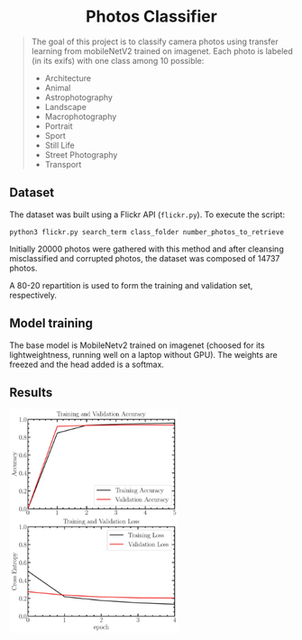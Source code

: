 <h1 align=center style=""> Photos Classifier  </h1>
    <blockquote> 
        The goal of this project is to classify camera photos using transfer learning from mobileNetV2 trained on imagenet. Each photo is labeled (in its exifs) with one class among 10 possible: 
        <ul>
            <li> Architecture
            <li> Animal
            <li> Astrophotography
            <li> Landscape
            <li> Macrophotography
            <li> Portrait
            <li> Sport
            <li> Still Life
            <li> Street Photography
            <li> Transport
        </ul>
    </blockquote>

## Dataset
The dataset was built using a Flickr API (`flickr.py`).
To execute the script:
```
python3 flickr.py search_term class_folder number_photos_to_retrieve
```

Initially $20000$ photos were gathered with this method and after cleansing misclassified and corrupted photos, the dataset was composed of $14737$ photos.

A 80-20 repartition is used to form the training and validation set, respectively. 

## Model training
The base model is MobileNetv2 trained on imagenet (choosed for its lightweightness, running well on a laptop without GPU).
The weights are freezed and the head added is a softmax.
 

## Results
<!-- <figure align="center">
    <img src="accuracy_loss.jpg" width="300">
    <figcaption>Accuracy and loss evolution of the training and validation sets.</figcaption>
</figure>
 -->
<!--  ![My Caption](accuracy_loss.jpg){width="300" style="text-align: center"} -->
<img src="accuracy_loss.jpg" width="300">
